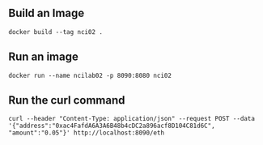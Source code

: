 ## Build an Image ##

```docker build --tag nci02 .```


## Run an image ##

```docker run --name ncilab02 -p 8090:8080 nci02```

## Run the curl command ##
```curl --header "Content-Type: application/json" --request POST --data '{"address":"0xac4FafdA6A3A6B48b4cDC2a896acf8D104C81d6C", "amount":"0.05"}' http://localhost:8090/eth```
